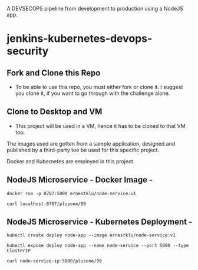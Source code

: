 A DEVSECOPS pipeline from development to production using a NodeJS app.

# jenkins-kubernetes-devops-security

## Fork and Clone this Repo
- To be able to use this repo, you must either fork or clone it. I suggest you clone it, if you want to go through with the challenge alone.

## Clone to Desktop and VM
- This project will be used in a VM, hence it has to be cloned to that VM too.

The images used are gotten from a sample application, designed and published by a third-party toe be used for this specific project.

Docker and Kubernetes are employed in this project.

## NodeJS Microservice - Docker Image -
`docker run -p 8787:5000 ernestklu/node-service:v1`

`curl localhost:8787/plusone/99`
 
## NodeJS Microservice - Kubernetes Deployment -
`kubectl create deploy node-app --image ernestklu/node-service:v1`

`kubectl expose deploy node-app --name node-service --port 5000 --type ClusterIP`

`curl node-service-ip:5000/plusone/99`
